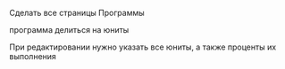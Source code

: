 Сделать все страницы Программы

программа делиться на юниты 

При редактировании нужно указать все юниты, а также проценты их выполнения
